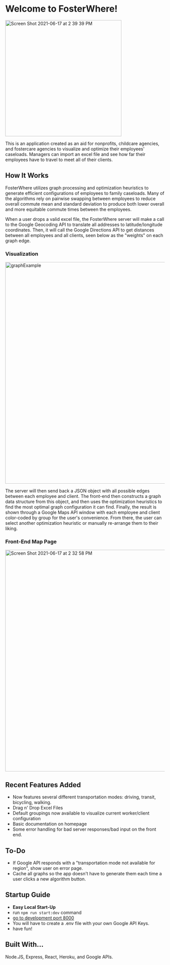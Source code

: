 # Welcome to FosterWhere!

<img width="367" alt="Screen Shot 2021-06-17 at 2 39 39 PM" src="https://user-images.githubusercontent.com/64649626/122454955-e0890280-cf79-11eb-9f5a-265b28791623.png">

This is an application created as an aid for nonprofits, childcare 
agencies, and fostercare agencies to visualize and optimize their
employees' caseloads. Managers can import an excel file and see
how far their employees have to travel to meet all of their clients.

## How It Works
FosterWhere utilizes graph processing and optimization heuristics to generate efficient configurations of employees to family caseloads. Many of the algorithms rely on pairwise swapping between employees to reduce overall commute mean and standard deviation to produce both lower overall and more equitable commute times between the employees. 

When a user drops a valid excel file, the FosterWhere server will make a call to the Google Geocoding API to translate all addresses to latitude/longitude coordinates. Then, it will call the Google Directions API to get distances between all employees and all clients, seen below as the "weights" on each graph edge.

### Visualization
<img width="700" alt="graphExample" src="https://user-images.githubusercontent.com/64649626/122452734-9272ff80-cf77-11eb-91ce-514860d628ca.png">


The server will then send back a JSON object with all possible edges between each employee and client. The front-end then constructs a graph data structure from this object, and then uses the optimization heuristics to find the most optimal graph configuration it can find. Finally, the result is shown through a Google Maps API window with each employee and client color-coded by group for the user's convenience. From there, the user can select another optimization heuristic or manually re-arrange them to their liking.

### Front-End Map Page
<img width="700" alt="Screen Shot 2021-06-17 at 2 32 58 PM" src="https://user-images.githubusercontent.com/64649626/122454116-019d2380-cf79-11eb-9b8d-6be77d4ff2db.png">


## Recent Features Added
- Now features several different transportation modes: driving, transit, bicycling, walking.
- Drag n' Drop Excel Files
- Default groupings now available to visualize current worker/client configuration
- Basic documentation on homepage
- Some error handling for bad server responses/bad input on the front end.

## To-Do
- If Google API responds with a "transportation mode not available for region", show user on error page.
- Cache all graphs so the app doesn't have to generate them each time a user clicks a new algorithm button.

## Startup Guide
-   **Easy Local Start-Up**
-   run `npm run start:dev` command
-   [go to development port 8000](http://localhost:8000)
-   You will have to create a .env file with your own Google API Keys.
-   have fun!

## Built With...
Node.JS, Express, React, Heroku, and Google APIs.
